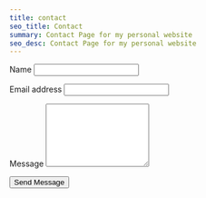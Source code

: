 ```yaml
---
title: contact
seo_title: Contact
summary: Contact Page for my personal website
seo_desc: Contact Page for my personal website
---
```

<form
    name="simpleContactForm"
    method="POST"
    data-netlify="true"
    data-netlify-recaptcha="true"
    id="simple-contact-form"
    class="contact-form"
>
    <p class="form-row">
        <label id="contact-form-name-label" for="contact-form-name" class="form-label">Name</label>
        <input type="text" name="name" id="contact-form-name" aria-labelledby="contact-form-name-label" class="form-input" />
    </p>
    <p class="form-row">
        <label id="contact-form-email-label" for="contact-form-email" class="form-label">Email address</label>
        <input type="email" name="email" id="contact-form-email" aria-labelledby="contact-form-email-label" class="form-input" />
    </p>
    <p class="form-row">
        <label id="contact-form-message-label" for="contact-form-message" class="form-label">Message</label>
        <textarea
            name="message"
            id="contact-form-message"
            aria-labelledby="contact-form-message-label"
            class="form-textarea"
            rows="7"
        ></textarea>
    </p>
    <div data-netlify-recaptcha="true" class="form-row"></div>
    <p class="form-row form-submit">
        <button type="submit" class="button">Send Message</button>
    </p>
</form>
